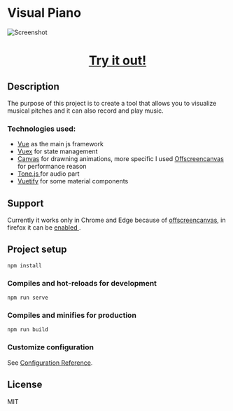 # Visual Piano

![Screenshot](https://github.com/MicuEmerson/piano-app/blob/develop/visual-piano.jpg)
<h1 style="text-align:center"> <a href="https://micuemerson.github.io/visual-piano" target="_blank"> Try it out! </a> </h1>
<h2>Description</h2>
The purpose of this project is to create a tool that allows you to visualize musical pitches and it can also record and play music.
<h3> Technologies used: </h3>
  <ul>
    <li> <a target="_blank" href="https://vuejs.org/">Vue</a> as the main js framework</li>
    <li> <a target="_blank" href="https://vuex.vuejs.org/">Vuex</a> for state management</li>
    <li> <a target="_blank" href="https://developer.mozilla.org/en-US/docs/Web/HTML/Element/canvas">Canvas</a> for drawning animations, more specific I used <a href="https://developer.mozilla.org/en-US/docs/Web/API/OffscreenCanvas"> Offscreencanvas </a> for performance reason</li>
    <li> <a target="_blank" href="https://tonejs.github.io/">Tone.js </a> for audio part </li>
    <li> <a target="_blank" href="https://vuetifyjs.com/en/"> Vuetify</a> for some material components </li>
  </ul>

## Support
Currently it works only in Chrome and Edge because of <a target="_blank" href="https://caniuse.com/offscreencanvas"> offscreencanvas</a>, in firefox it can be <a  target="_blank" href="https://hacks.mozilla.org/2016/01/webgl-off-the-main-thread/"> enabled </a>.

## Project setup
```
npm install
```

### Compiles and hot-reloads for development
```
npm run serve
```

### Compiles and minifies for production
```
npm run build
```

### Customize configuration
See [Configuration Reference](https://cli.vuejs.org/config/).

## License

MIT
